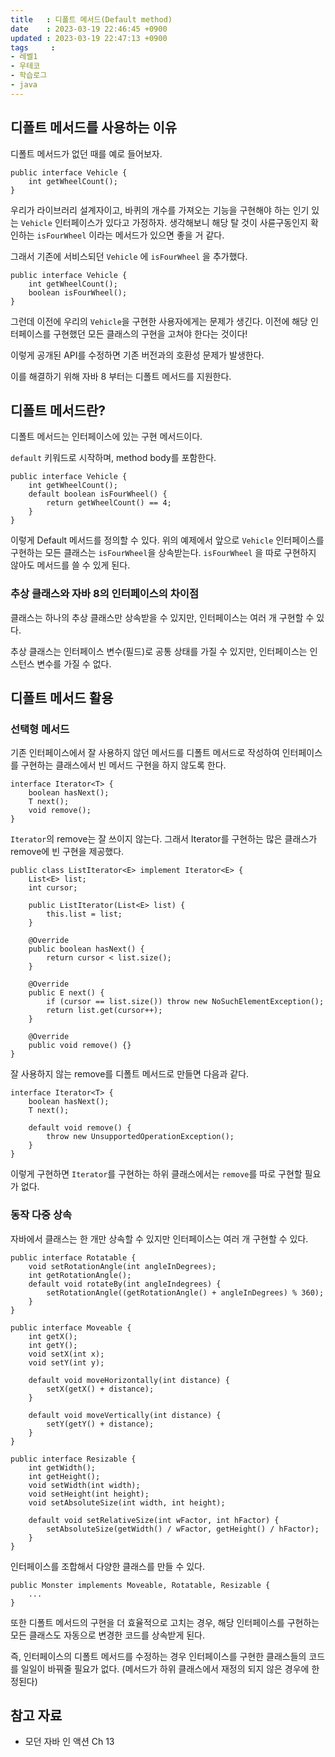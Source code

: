 ```yaml
---
title   : 디폴트 메서드(Default method)
date    : 2023-03-19 22:46:45 +0900
updated : 2023-03-19 22:47:13 +0900
tags     : 
- 레벨1
- 우테코
- 학습로그
- java
---
```


## 디폴트 메서드를 사용하는 이유

디폴트 메서드가 없던 때를 예로 들어보자.

```
public interface Vehicle {
	int getWheelCount();	
}
```

우리가 라이브러리 설계자이고, 바퀴의 개수를 가져오는 기능을 구현해야 하는 인기 있는 ```Vehicle``` 인터페이스가 있다고 가정하자.
생각해보니 해당 탈 것이 사륜구동인지 확인하는 ```isFourWheel``` 이라는 메서드가 있으면 좋을 거 같다.  

그래서 기존에 서비스되던 ```Vehicle``` 에 ```isFourWheel``` 을 추가했다. 

```
public interface Vehicle {
	int getWheelCount();
	boolean isFourWheel();
}
```

그런데 이전에 우리의 ```Vehicle```을 구현한 사용자에게는 문제가 생긴다.
이전에 해당 인터페이스를 구현했던 모든 클래스의 구현을 고쳐야 한다는 것이다! 

이렇게 공개된 API를 수정하면 기존 버전과의 호환성 문제가 발생한다.

이를 해결하기 위해 자바 8 부터는 디폴트 메서드를 지원한다.

## 디폴트 메서드란?

디폴트 메서드는 인터페이스에 있는 구현 메서드이다.

```default``` 키워드로 시작하며, method body를 포함한다.

```
public interface Vehicle {
	int getWheelCount();
	default boolean isFourWheel() {
		return getWheelCount() == 4;
	}
}
```

이렇게 Default 메서드를 정의할 수 있다. 
위의 예제에서 앞으로 ```Vehicle``` 인터페이스를 구현하는 모든 클래스는 ```isFourWheel```을 상속받는다.
```isFourWheel``` 을 따로 구현하지 않아도 메서드를 쓸 수 있게 된다.

### 추상 클래스와 자바 8의 인터페이스의 차이점

클래스는 하나의 추상 클래스만 상속받을 수 있지만, 인터페이스는 여러 개 구현할 수 있다.

추상 클래스는 인터페이스 변수(필드)로 공통 상태를 가질 수 있지만, 인터페이스는 인스턴스 변수를 가질 수 없다.

## 디폴트 메서드 활용

### 선택형 메서드

기존 인터페이스에서 잘 사용하지 않던 메서드를 디폴트 메서드로 작성하여 인터페이스를 구현하는 클래스에서 빈 메서드 구현을 하지 않도록 한다.

```
interface Iterator<T> {
	boolean hasNext();
	T next();
	void remove();
}
```

```Iterator```의 remove는 잘 쓰이지 않는다.
그래서 Iterator를 구현하는 많은 클래스가 remove에 빈 구현을 제공했다.

```
public class ListIterator<E> implement Iterator<E> {
	List<E> list; 
	int cursor; 
	
	public ListIterator(List<E> list) { 
		this.list = list; 
	} 
	
	@Override 
	public boolean hasNext() { 
		return cursor < list.size(); 
	} 
	
	@Override 
	public E next() { 
		if (cursor == list.size()) throw new NoSuchElementException();
		return list.get(cursor++); 
	}

	@Override
	public void remove() {}
}
```

잘 사용하지 않는 remove를 디폴트 메서드로 만들면 다음과 같다.

```
interface Iterator<T> {
	boolean hasNext();
	T next();
	
	default void remove() {
		throw new UnsupportedOperationException();
	}
}
```

이렇게 구현하면 ```Iterator```를 구현하는 하위 클래스에서는 ```remove```를 따로 구현할 필요가 없다.

### 동작 다중 상속

자바에서 클래스는 한 개만 상속할 수 있지만 인터페이스는 여러 개 구현할 수 있다.

```
public interface Rotatable {
	void setRotationAngle(int angleInDegrees);
	int getRotationAngle();
	default void rotateBy(int angleIndegrees) {
		setRotationAngle((getRotationAngle() + angleInDegrees) % 360);
	}
}
```

```
public interface Moveable {
	int getX();
	int getY();
	void setX(int x);
	void setY(int y);
	
	default void moveHorizontally(int distance) {
		setX(getX() + distance);
	}
	
	default void moveVertically(int distance) {
		setY(getY() + distance);
	}
}
```

```
public interface Resizable {
	int getWidth();
	int getHeight();
	void setWidth(int width);
	void setHeight(int height);
	void setAbsoluteSize(int width, int height);

	default void setRelativeSize(int wFactor, int hFactor) {
		setAbsoluteSize(getWidth() / wFactor, getHeight() / hFactor);
	}
}
```

인터페이스를 조합해서 다양한 클래스를 만들 수 있다.

```
public Monster implements Moveable, Rotatable, Resizable {
	...
}
```

또한 디폴트 메서드의 구현을 더 효율적으로 고치는 경우, 해당 인터페이스를 구현하는 모든 클래스도 자동으로 변경한 코드를 상속받게 된다.

즉, 인터페이스의 디폴트 메서드를 수정하는 경우 인터페이스를 구현한 클래스들의 코드를 일일이 바꿔줄 필요가 없다. (메서드가 하위 클래스에서 재정의 되지 않은 경우에 한정된다)

## 참고 자료

- 모던 자바 인 액션 Ch 13